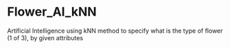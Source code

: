 # Flower_AI_kNN
Artificial Intelligence using kNN method to specify what is the type of flower (1 of 3), by given attributes
